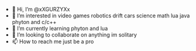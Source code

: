 - 👋 Hi, I’m @xXGURZYXx
- 👀 I’m interested in video games robotics drift cars science math lua java phyton and c/c++
- 🌱 I’m currently learning phyton and lua
- 💞️ I’m looking to collaborate on anything im solitary
- 📫 How to reach me just be a pro

<!---
xXGURZYXx/xXGURZYXx is a ✨ special ✨ repository because its `README.md` (this file) appears on your GitHub profile.
You can click the Preview link to take a look at your changes.
--->

